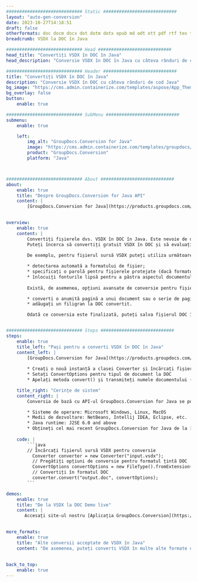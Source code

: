 ```yaml
---
############################# Static ############################
layout: "auto-gen-conversion"
date: 2023-10-27T14:18:51
draft: false
otherformats: doc docm docx dot dotm dotx epub md odt ott pdf rtf tex txt vdx vsdm vsdx vssm vssx vstm vstx vsx vtx xps
breadcrumb: VSDX la DOC în Java

############################# Head ############################
head_title: "Convertiți VSDX în DOC în Java"
head_description: "Conversie VSDX în DOC în Java cu câteva rânduri de cod. Convertiți peste 160 de formate de fișiere folosind API-ul de conversie a documentelor GroupDocs pentru Java"

############################# Header ############################
title: "Convertiți VSDX în DOC în Java"
description: "Conversie VSDX în DOC cu câteva rânduri de cod Java"
bg_image: "https://cms.admin.containerize.com/templates/aspose/App_Themes/V3/images/bg/header1.png"
bg_overlay: false
button:
    enable: true

############################# SubMenu ############################
submenu:
    enable: true

    left:
        img_alt: "GroupDocs.Conversion for Java"
        image: "https://cms.admin.containerize.com/templates/groupdocs/images/product-logos/90x90-noborder/groupdocs-conversion-java.png"
        product: "GroupDocs.Conversion"
        platform: "Java"



############################# About ############################
about:
    enable: true
    title: "Despre GroupDocs.Conversion for Java API"
    content: |
        [GroupDocs.Conversion for Java](https://products.groupdocs.com/conversion/java/) este un API avansat de conversie a formatului de fișier pentru conversia între formate de imagini și documente populare, cum ar fi Microsoft Office, OpenDocument, PDF, HTML, e-mail, CAD. și multe altele cu doar câteva linii de cod. API-ul nativ detectează automat formatele documentelor originale și oferă multe opțiuni pentru personalizarea documentelor convertite. Împreună cu funcția de extragere a informațiilor dintr-un document, acceptă și stocarea în cache a rezultatelor conversiei pe discul local în mod implicit. Cu toate acestea, orice tip de stocare cache poate fi suportat prin implementarea interfețelor adecvate - Amazon S3, Dropbox, Google Drive, Windows Azure, Reddis sau orice altele.
    

overview:
    enable: true
    content: |
        Convertiți fișierele dvs. VSDX în DOC în Java. Este nevoie de doar câteva linii de cod Java pe orice platformă la alegere, cum ar fi Windows, Linux, macOS.
        Puteți încerca să convertiți gratuit VSDX în DOC și să evaluați calitatea rezultatelor conversiei. Împreună cu scripturile simple de conversie a fișierelor, puteți încerca opțiuni mai sofisticate pentru încărcarea fișierului sursă VSDX și stocarea rezultatului DOC. 
        
        De exemplu, pentru fișierul sursă VSDX puteți utiliza următoarele opțiuni de încărcare:

        * detectarea automată a formatului de fișier;
        * specificați o parolă pentru fișierele protejate (dacă formatul de fișier o acceptă);
        * înlocuiți fonturile lipsă pentru a păstra aspectul documentului.
        
        Există, de asemenea, opțiuni avansate de conversie pentru fișierul DOC:

        * converti o anumită pagină a unui document sau o serie de pagini;
        * adăugați un filigran la DOC convertit.

        Odată ce conversia este finalizată, puteți salva fișierul DOC în calea fișierului local sau în orice spațiu de stocare terță parte, cum ar fi FTP, Amazon S3, Google Drive, Dropbox etc. Rețineți - pentru a converti VSDX la DOC, nu trebuie să instalați niciun software suplimentar, cum ar fi MS Office, Open Office, Adobe Acrobat Reader etc.


############################# Steps ############################
steps:
    enable: true
    title_left: "Pași pentru a converti VSDX în DOC în Java"
    content_left: |
        [GroupDocs.Conversion for Java](https://products.groupdocs.com/conversion/java/) permite dezvoltatorilor să convertească cu ușurință fișierul VSDX în DOC cu câteva linii de cod.
        
        * Creați o nouă instanță a clasei Converter și încărcați fișierul VSDX cu calea completă
        * Setați ConvertOptions pentru tipul de document la DOC
        * Apelați metoda convert() și transmiteți numele documentului (calea completă) și formatul (DOC) ca parametru

    title_right: "Cerințe de sistem"
    content_right: |
        Conversia de bază cu API-ul GroupDocs.Conversion for Java se poate face cu doar câteva linii de cod. API-urile noastre sunt acceptate pe toate platformele și sistemele de operare majore. Înainte de a executa codul de mai jos, asigurați-vă că aveți următoarele cerințe preliminare instalate pe sistemul dvs.

        * Sisteme de operare: Microsoft Windows, Linux, MacOS
        * Medii de dezvoltare: NetBeans, Intellij IDEA, Eclipse, etc.
        * Java runtime: J2SE 6.0 and above
        * Obțineți cel mai recent GroupDocs.Conversion for Java de la [Maven](https://repository.groupdocs.com/webapp/#/artifacts/browse/tree/General/repo/com/groupdocs/groupdocs-conversion)
         
    code: |
        ```java    
        // Încărcați fișierul sursă VSDX pentru conversie
          Converter converter = new Converter("input.vsdx");
          // Pregătiți opțiuni de conversie pentru formatul țintă DOC
          ConvertOptions convertOptions = new FileType().fromExtension("doc").getConvertOptions();
          // Convertiți în formatul DOC
          converter.convert("output.doc", convertOptions);
        ```

demos:
    enable: true
    title: "De la VSDX la DOC Demo live"
    content: |
       Accesați site-ul nostru [Aplicația GroupDocs.Conversion](https://products.groupdocs.app/conversion/family) și încercați acum conversia VSDX în DOC. Demo-ul gratuit are următoarele beneficii
          

more_formats:
    enable: true
    title: "Alte conversii acceptate de VSDX în Java"
    content: "De asemenea, puteți converti VSDX în multe alte formate de fișiere. Vă rugăm să vedeți lista de mai jos."
       
       
back_to_top:
    enable: true
---
```

